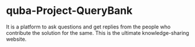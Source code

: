 # quba-Project-QueryBank

It is a platform to ask questions and get replies from the people who contribute the solution for the same. This is the ultimate knowledge-sharing website.